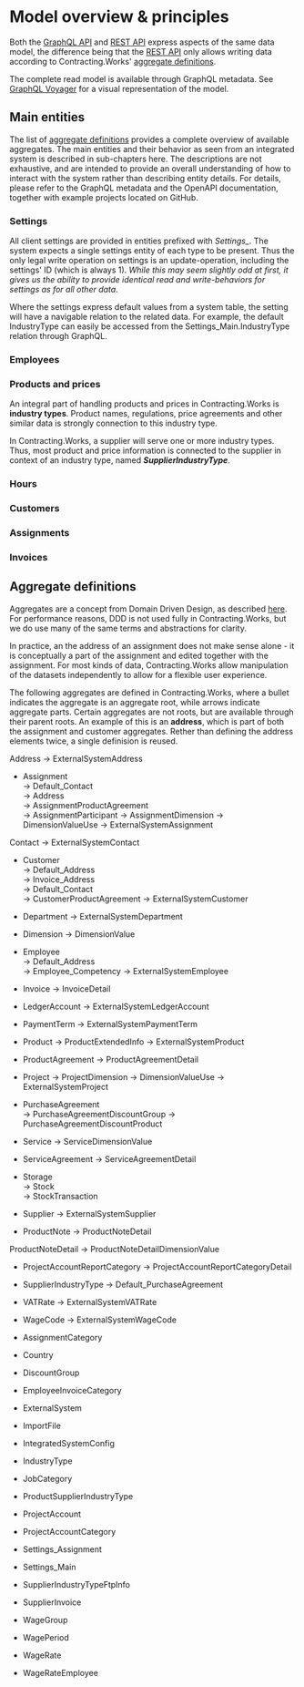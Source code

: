 # Model overview & principles

Both the [GraphQL API](ClientApi.GraphQL.md) and [REST API](ClientApi.md) express aspects of the same data model, the difference being that
the [REST API](ClientApi.md) only allows writing data according to Contracting.Works' [aggregate definitions](#aggregate-definitions).

The complete read model is available through GraphQL metadata. See [GraphQL Voyager](https://contracting-test-clientapi-graphql.azurewebsites.net/graphql/voyager/) for a visual representation of the model.


## Main entities
The list of [aggregate definitions](#aggregate-definitions) provides a complete overview of available aggregates. The main entities and their behavior as seen from an integrated system is described in sub-chapters here. The descriptions are not exhaustive, and are intended to provide an overall understanding of how to interact with the system rather than describing entity details. For details, please refer to the GraphQL metadata and the OpenAPI documentation, together with example projects located on GitHub.


### Settings
All client settings are provided in entities prefixed with *Settings_*. The system expects a single settings entity of each type to be present. Thus the only legal write operation on settings is an update-operation, including the settings' ID (which is always 1). *While this may seem slightly odd at first, it gives us the ability to provide identical read and write-behaviors for settings as for all other data.*

Where the settings express default values from a system table, the setting will have a navigable relation to the related data. For example, the default IndustryType can easily be accessed from the Settings_Main.IndustryType relation through GraphQL.


### Employees


### Products and prices
An integral part of handling products and prices in Contracting.Works is **industry types**. Product names, regulations, price agreements and other similar data is strongly connection to this industry type.

In Contracting.Works, a supplier will serve one or more industry types. Thus, most product and price information is connected to the supplier in context of an industry type, named ***SupplierIndustryType***.


### Hours

### Customers

### Assignments

### Invoices


## Aggregate definitions
Aggregates are a concept from Domain Driven Design, as described [here](https://www.martinfowler.com/bliki/DDD_Aggregate.html). For performance reasons, DDD is not used fully in Contracting.Works, but we do use many of the same terms and abstractions for clarity.

In practice, an the address of an assignment does not make sense alone - it is conceptually a part of the assignment and edited together with the assignment. For most kinds of data, Contracting.Works allow manipulation of the datasets independently to allow for a flexible user experience.

The following aggregates are defined in Contracting.Works, where a bullet indicates the aggregate is an aggregate root, while arrows indicate aggregate parts. Certain aggregates are not roots, but are available through their parent roots. An example of this is an **address**, which is part of both the assignment and customer aggregates. Rether than defining the address elements twice, a single definision is reused.


Address
  -> ExternalSystemAddress

* Assignment                            
  -> Default_Contact						
  -> Address							
  -> AssignmentProductAgreement		
  -> AssignmentParticipant
  -> AssignmentDimension
  -> DimensionValueUse
  -> ExternalSystemAssignment
		
Contact
  -> ExternalSystemContact

* Customer						 
  -> Default_Address					
  -> Invoice_Address					 
  -> Default_Contact					 
  -> CustomerProductAgreement
  -> ExternalSystemCustomer

* Department
  -> ExternalSystemDepartment
									
* Dimension
	-> DimensionValue

* Employee						 
  -> Default_Address					
  -> Employee_Competency
  -> ExternalSystemEmployee

* Invoice
  -> InvoiceDetail

* LedgerAccount
  -> ExternalSystemLedgerAccount

* PaymentTerm
  -> ExternalSystemPaymentTerm

* Product 
  -> ProductExtendedInfo
  -> ExternalSystemProduct

* ProductAgreement
  -> ProductAgreementDetail			
									
* Project
	-> ProjectDimension
	-> DimensionValueUse
	-> ExternalSystemProject
									
* PurchaseAgreement				 
  -> PurchaseAgreementDiscountGroup	
  -> PurchaseAgreementDiscountProduct	

* Service
	-> ServiceDimensionValue

* ServiceAgreement
  -> ServiceAgreementDetail			
									
* Storage			 
  -> Stock								
  -> StockTransaction		
 
* Supplier
  -> ExternalSystemSupplier

* ProductNote
  -> ProductNoteDetail

ProductNoteDetail
  -> ProductNoteDetailDimensionValue

* ProjectAccountReportCategory
  -> ProjectAccountReportCategoryDetail

* SupplierIndustryType
  -> Default_PurchaseAgreement

* VATRate
  -> ExternalSystemVATRate

* WageCode
  -> ExternalSystemWageCode

* AssignmentCategory						 
* Country									 
* DiscountGroup
* EmployeeInvoiceCategory
* ExternalSystem
* ImportFile
* IntegratedSystemConfig
* IndustryType							 
* JobCategory								 
* ProductSupplierIndustryType				 
* ProjectAccount
* ProjectAccountCategory
* Settings_Assignment						 
* Settings_Main							 
* SupplierIndustryTypeFtpInfo
* SupplierInvoice		
* WageGroup								 
* WagePeriod								 
* WageRate								 
* WageRateEmployee						 
